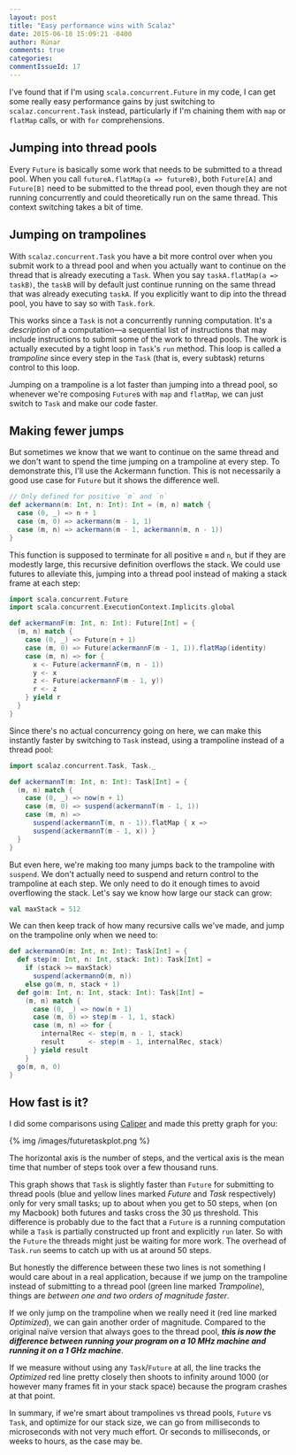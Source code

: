 ```yaml
---
layout: post
title: "Easy performance wins with Scalaz"
date: 2015-06-18 15:09:21 -0400
author: Rúnar
comments: true
categories:
commentIssueId: 17
---
```


I've found that if I'm using `scala.concurrent.Future` in my code, I can get some really easy performance gains by just switching to `scalaz.concurrent.Task` instead, particularly if I'm chaining them with `map` or `flatMap` calls, or with `for` comprehensions.

## Jumping into thread pools

Every `Future` is basically some work that needs to be submitted to a thread pool. When you call `futureA.flatMap(a => futureB)`, both `Future[A]` and `Future[B]` need to be submitted to the thread pool, even though they are not running concurrently and could theoretically run on the same thread. This context switching takes a bit of time.

## Jumping on trampolines

With `scalaz.concurrent.Task` you have a bit more control over when you submit work to a thread pool and when you actually want to continue on the thread that is already executing a `Task`. When you say `taskA.flatMap(a => taskB)`, the `taskB` will by default just continue running on the same thread that was already executing `taskA`. If you explicitly want to dip into the thread pool, you have to say so with `Task.fork`.

This works since a `Task` is not a concurrently running computation. It's a _description_ of a computation—a sequential list of instructions that may include instructions to submit some of the work to thread pools. The work is actually executed by a tight loop in `Task`'s `run` method. This loop is called a _trampoline_ since every step in the `Task` (that is, every subtask) returns control to this loop.

Jumping on a trampoline is a lot faster than jumping into a thread pool, so whenever we're composing `Future`s with `map` and `flatMap`, we can just switch to `Task` and make our code faster.

## Making fewer jumps

But sometimes we know that we want to continue on the same thread and we don't want to spend the time jumping on a trampoline at every step. To demonstrate this, I'll use the Ackermann function. This is not necessarily a good use case for `Future` but it shows the difference well.

```scala
// Only defined for positive `m` and `n`
def ackermann(m: Int, n: Int): Int = (m, n) match {
  case (0, _) => n + 1
  case (m, 0) => ackermann(m - 1, 1)
  case (m, n) => ackermann(m - 1, ackermann(m, n - 1))
}
```

This function is supposed to terminate for all positive `m` and `n`, but if they are modestly large, this recursive definition overflows the stack. We could use futures to alleviate this, jumping into a thread pool instead of making a stack frame at each step:

``` scala
import scala.concurrent.Future
import scala.concurrent.ExecutionContext.Implicits.global

def ackermannF(m: Int, n: Int): Future[Int] = {
  (m, n) match {
    case (0, _) => Future(n + 1)
    case (m, 0) => Future(ackermannF(m - 1, 1)).flatMap(identity)
    case (m, n) => for {
      x <- Future(ackermannF(m, n - 1))
      y <- x
      z <- Future(ackermannF(m - 1, y))
      r <- z
    } yield r
  }
}
```

Since there's no actual concurrency going on here, we can make this instantly faster by switching to `Task` instead, using a trampoline instead of a thread pool:

``` scala
import scalaz.concurrent.Task, Task._

def ackermannT(m: Int, n: Int): Task[Int] = {
  (m, n) match {
    case (0, _) => now(n + 1)
    case (m, 0) => suspend(ackermannT(m - 1, 1))
    case (m, n) => 
      suspend(ackermannT(m, n - 1)).flatMap { x =>
      suspend(ackermannT(m - 1, x)) }
  }
}
```

But even here, we're making too many jumps back to the trampoline with `suspend`. We don't actually need to suspend and return control to the trampoline at each step. We only need to do it enough times to avoid overflowing the stack. Let's say we know how large our stack can grow:

``` scala
val maxStack = 512
```

We can then keep track of how many recursive calls we've made, and jump on the trampoline only when we need to:

``` scala
def ackermannO(m: Int, n: Int): Task[Int] = {
  def step(m: Int, n: Int, stack: Int): Task[Int] =
    if (stack >= maxStack)
      suspend(ackermannO(m, n))
    else go(m, n, stack + 1)
  def go(m: Int, n: Int, stack: Int): Task[Int] =
    (m, n) match {
      case (0, _) => now(n + 1)
      case (m, 0) => step(m - 1, 1, stack)
      case (m, n) => for {
        internalRec <- step(m, n - 1, stack)
        result      <- step(m - 1, internalRec, stack)
      } yield result
    }
  go(m, n, 0)
}
```

## How fast is it?

I did some comparisons using [Caliper](https://github.com/google/caliper) and made this pretty graph for you:

{% img /images/futuretaskplot.png %}

The horizontal axis is the number of steps, and the vertical axis is the mean time that number of steps took over a few thousand runs.

This graph shows that `Task` is slightly faster than `Future` for submitting to thread pools (blue and yellow lines marked _Future_ and _Task_ respectively) only for very small tasks; up to about when you get to 50 steps, when (on my Macbook) both futures and tasks cross the 30 μs threshold. This difference is probably due to the fact that a `Future` is a running computation while a `Task` is partially constructed up front and explicitly `run` later. So with the `Future` the threads might just be waiting for more work. The overhead of `Task.run` seems to catch up with us at around 50 steps.

But honestly the difference between these two lines is not something I would care about in a real application, because if we jump on the trampoline instead of submitting to a thread pool (green line marked _Trampoline_), things are _between one and two orders of magnitude faster_.

If we only jump on the trampoline when we really need it (red line marked _Optimized_), we can gain another order of magnitude. Compared to the original naïve version that always goes to the thread pool, **_this is now the difference between running your program on a 10 MHz machine and running it on a 1 GHz machine_**.

If we measure without using any `Task`/`Future` at all, the line tracks the _Optimized_ red line pretty closely then shoots to infinity around 1000 (or however many frames fit in your stack space) because the program crashes at that point.

In summary, if we're smart about trampolines vs thread pools, `Future` vs `Task`, and optimize for our stack size, we can go from milliseconds to microseconds with not very much effort. Or seconds to milliseconds, or weeks to hours, as the case may be.


